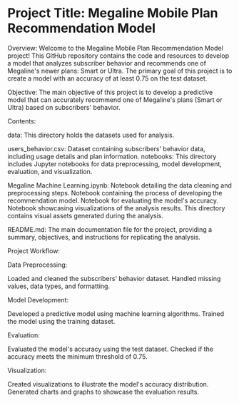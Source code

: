 # Project Title: Megaline Mobile Plan Recommendation Model

Overview:
Welcome to the Megaline Mobile Plan Recommendation Model project! This GitHub repository contains the code and resources to develop a model that analyzes subscriber behavior and recommends one of Megaline's newer plans: Smart or Ultra. The primary goal of this project is to create a model with an accuracy of at least 0.75 on the test dataset.

Objective:
The main objective of this project is to develop a predictive model that can accurately recommend one of Megaline's plans (Smart or Ultra) based on subscribers' behavior.

Contents:

data: This directory holds the datasets used for analysis.

users_behavior.csv: Dataset containing subscribers' behavior data, including usage details and plan information.
notebooks: This directory includes Jupyter notebooks for data preprocessing, model development, evaluation, and visualization.

Megaline Machine Learning.ipynb: Notebook detailing the data cleaning and preprocessing steps. Notebook containing the process of developing the recommendation model. Notebook for evaluating the model's accuracy. Notebook showcasing visualizations of the analysis results. This directory contains visual assets generated during the analysis.

README.md: The main documentation file for the project, providing a summary, objectives, and instructions for replicating the analysis.

Project Workflow:

Data Preprocessing:

Loaded and cleaned the subscribers' behavior dataset.
Handled missing values, data types, and formatting.

Model Development:

Developed a predictive model using machine learning algorithms.
Trained the model using the training dataset.

Evaluation:

Evaluated the model's accuracy using the test dataset.
Checked if the accuracy meets the minimum threshold of 0.75.

Visualization:

Created visualizations to illustrate the model's accuracy distribution.
Generated charts and graphs to showcase the evaluation results.
